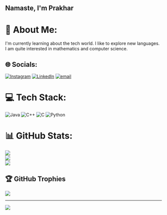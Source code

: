 ## Namaste, I'm Prakhar

# 💫 About Me:
I'm currently learning about the tech world. I like to explore new languages.<br>I am quite interested in mathematics and computer science.


## 🌐 Socials:
[![Instagram](https://img.shields.io/badge/Instagram-%23E4405F.svg?logo=Instagram&logoColor=white)](https://instagram.com/prakhar_8651) [![LinkedIn](https://img.shields.io/badge/LinkedIn-%230077B5.svg?logo=linkedin&logoColor=white)](https://linkedin.com/in/https://www.linkedin.com/in/prakhar-gupta-924012324/) [![email](https://img.shields.io/badge/Email-D14836?logo=gmail&logoColor=white)](mailto:prakhargupta1568@gmail.com) 

# 💻 Tech Stack:
![Java](https://img.shields.io/badge/java-%23ED8B00.svg?style=for-the-badge&logo=openjdk&logoColor=white) ![C++](https://img.shields.io/badge/c++-%2300599C.svg?style=for-the-badge&logo=c%2B%2B&logoColor=white) ![C](https://img.shields.io/badge/c-%2300599C.svg?style=for-the-badge&logo=c&logoColor=white) ![Python](https://img.shields.io/badge/python-3670A0?style=for-the-badge&logo=python&logoColor=ffdd54)
# 📊 GitHub Stats:
![](https://github-readme-stats.vercel.app/api?username=PrakharG8651&theme=dark&hide_border=false&include_all_commits=false&count_private=false)<br/>
![](https://nirzak-streak-stats.vercel.app/?user=PrakharG8651&theme=dark&hide_border=false)<br/>
![](https://github-readme-stats.vercel.app/api/top-langs/?username=PrakharG8651&theme=dark&hide_border=false&include_all_commits=false&count_private=false&layout=compact)

## 🏆 GitHub Trophies
![](https://github-profile-trophy.vercel.app/?username=PrakharG8651&theme=radical&no-frame=false&no-bg=false&margin-w=4)

---
[![](https://visitcount.itsvg.in/api?id=PrakharG8651&icon=0&color=0)](https://visitcount.itsvg.in)

<!-- Proudly created with GPRM ( https://gprm.itsvg.in ) -->
